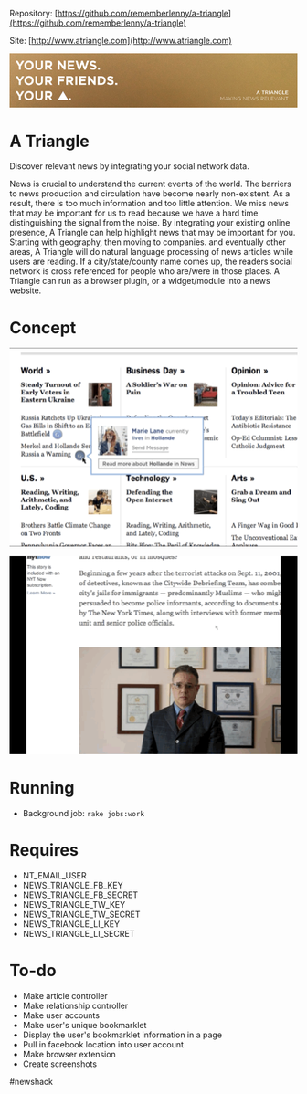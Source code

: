 Repository: [https://github.com/rememberlenny/a-triangle](https://github.com/rememberlenny/a-triangle)

Site: [http://www.atriangle.com](http://www.atriangle.com)

![Grid Example](https://raw.githubusercontent.com/rememberlenny/a-triangle/master/app/assets/images/facebook/coverimage.png)

# A Triangle

Discover relevant news by integrating your social network data.

News is crucial to understand the current events of the world. The barriers to news production and circulation have become nearly non-existent. As a result, there is too much information and too little attention. We miss news that may be important for us to read because we have a hard time distinguishing the signal from the noise. By integrating your existing online presence, A Triangle can help highlight news that may be important for you.
Starting with geography, then moving to companies. and eventually other areas, A Triangle will do natural language processing of news articles while users are reading. If a city/state/county name comes up, the readers social network is cross referenced for people who are/were in those places. A Triangle can run as a browser plugin, or a widget/module into a news website.

# Concept

![Grid Example](https://raw.githubusercontent.com/rememberlenny/a-triangle/master/app/assets/images/demo/demo-grid.gif)

![Single Example](https://raw.githubusercontent.com/rememberlenny/a-triangle/master/app/assets/images/demo/demo-single.gif)

# Running
- Background job: `rake jobs:work`

# Requires
- NT_EMAIL_USER
- NEWS_TRIANGLE_FB_KEY
- NEWS_TRIANGLE_FB_SECRET
- NEWS_TRIANGLE_TW_KEY
- NEWS_TRIANGLE_TW_SECRET
- NEWS_TRIANGLE_LI_KEY
- NEWS_TRIANGLE_LI_SECRET

# To-do

- Make article controller
- Make relationship controller
- Make user accounts
- Make user's unique bookmarklet
- Display the user's bookmarklet information in a page
- Pull in facebook location into user account
- Make browser extension
- Create screenshots

#newshack
